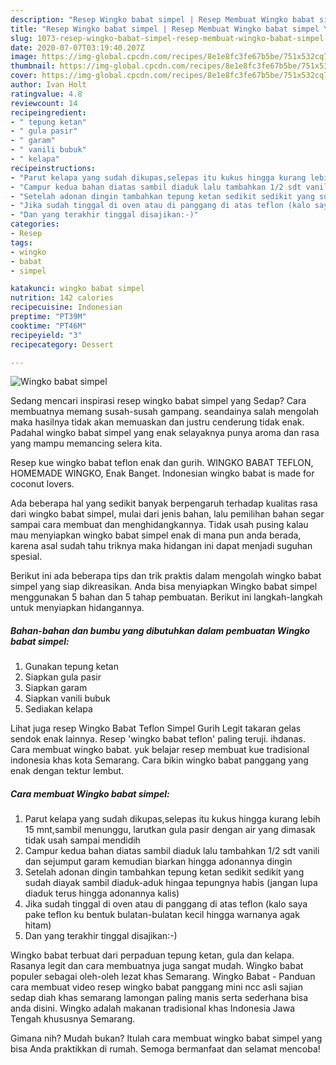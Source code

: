 ```yaml
---
description: "Resep Wingko babat simpel | Resep Membuat Wingko babat simpel Yang Bisa Manjain Lidah"
title: "Resep Wingko babat simpel | Resep Membuat Wingko babat simpel Yang Bisa Manjain Lidah"
slug: 1073-resep-wingko-babat-simpel-resep-membuat-wingko-babat-simpel-yang-bisa-manjain-lidah
date: 2020-07-07T03:19:40.207Z
image: https://img-global.cpcdn.com/recipes/8e1e8fc3fe67b5be/751x532cq70/wingko-babat-simpel-foto-resep-utama.jpg
thumbnail: https://img-global.cpcdn.com/recipes/8e1e8fc3fe67b5be/751x532cq70/wingko-babat-simpel-foto-resep-utama.jpg
cover: https://img-global.cpcdn.com/recipes/8e1e8fc3fe67b5be/751x532cq70/wingko-babat-simpel-foto-resep-utama.jpg
author: Ivan Holt
ratingvalue: 4.8
reviewcount: 14
recipeingredient:
- " tepung ketan"
- " gula pasir"
- " garam"
- " vanili bubuk"
- " kelapa"
recipeinstructions:
- "Parut kelapa yang sudah dikupas,selepas itu kukus hingga kurang lebih 15 mnt,sambil menunggu, larutkan gula pasir dengan air yang dimasak tidak usah sampai mendidih"
- "Campur kedua bahan diatas sambil diaduk lalu tambahkan 1/2 sdt vanili dan sejumput garam kemudian biarkan hingga adonannya dingin"
- "Setelah adonan dingin tambahkan tepung ketan sedikit sedikit yang sudah diayak sambil diaduk-aduk hingaa tepungnya habis (jangan lupa diaduk terus hingga adonannya kalis)"
- "Jika sudah tinggal di oven atau di panggang di atas teflon (kalo saya pake teflon ku bentuk bulatan-bulatan kecil hingga warnanya agak hitam)"
- "Dan yang terakhir tinggal disajikan:-)"
categories:
- Resep
tags:
- wingko
- babat
- simpel

katakunci: wingko babat simpel 
nutrition: 142 calories
recipecuisine: Indonesian
preptime: "PT39M"
cooktime: "PT46M"
recipeyield: "3"
recipecategory: Dessert

---
```



![Wingko babat simpel](https://img-global.cpcdn.com/recipes/8e1e8fc3fe67b5be/751x532cq70/wingko-babat-simpel-foto-resep-utama.jpg)

Sedang mencari inspirasi resep wingko babat simpel yang Sedap? Cara membuatnya memang susah-susah gampang. seandainya salah mengolah maka hasilnya tidak akan memuaskan dan justru cenderung tidak enak. Padahal wingko babat simpel yang enak selayaknya punya aroma dan rasa yang mampu memancing selera kita.

Resep kue wingko babat teflon enak dan gurih. WINGKO BABAT TEFLON, HOMEMADE WINGKO, Enak Banget. Indonesian wingko babat is made for coconut lovers.

Ada beberapa hal yang sedikit banyak berpengaruh terhadap kualitas rasa dari wingko babat simpel, mulai dari jenis bahan, lalu pemilihan bahan segar sampai cara membuat dan menghidangkannya. Tidak usah pusing kalau mau menyiapkan wingko babat simpel enak di mana pun anda berada, karena asal sudah tahu triknya maka hidangan ini dapat menjadi suguhan spesial.


Berikut ini ada beberapa tips dan trik praktis dalam mengolah wingko babat simpel yang siap dikreasikan. Anda bisa menyiapkan Wingko babat simpel menggunakan 5 bahan dan 5 tahap pembuatan. Berikut ini langkah-langkah untuk menyiapkan hidangannya.

<!--inarticleads1-->

##### Bahan-bahan dan bumbu yang dibutuhkan dalam pembuatan Wingko babat simpel:

1. Gunakan  tepung ketan
1. Siapkan  gula pasir
1. Siapkan  garam
1. Siapkan  vanili bubuk
1. Sediakan  kelapa


Lihat juga resep Wingko Babat Teflon Simpel Gurih Legit takaran gelas sendok enak lainnya. Resep &#39;wingko babat teflon&#39; paling teruji. ihdanas. Cara membuat wingko babat. yuk belajar resep membuat kue tradisional indonesia khas kota Semarang. Cara bikin wingko babat panggang yang enak dengan tektur lembut. 

<!--inarticleads2-->

##### Cara membuat Wingko babat simpel:

1. Parut kelapa yang sudah dikupas,selepas itu kukus hingga kurang lebih 15 mnt,sambil menunggu, larutkan gula pasir dengan air yang dimasak tidak usah sampai mendidih
1. Campur kedua bahan diatas sambil diaduk lalu tambahkan 1/2 sdt vanili dan sejumput garam kemudian biarkan hingga adonannya dingin
1. Setelah adonan dingin tambahkan tepung ketan sedikit sedikit yang sudah diayak sambil diaduk-aduk hingaa tepungnya habis (jangan lupa diaduk terus hingga adonannya kalis)
1. Jika sudah tinggal di oven atau di panggang di atas teflon (kalo saya pake teflon ku bentuk bulatan-bulatan kecil hingga warnanya agak hitam)
1. Dan yang terakhir tinggal disajikan:-)


Wingko babat terbuat dari perpaduan tepung ketan, gula dan kelapa. Rasanya legit dan cara membuatnya juga sangat mudah. Wingko babat populer sebagai oleh-oleh lezat khas Semarang. Wingko Babat - Panduan cara membuat video resep wingko babat panggang mini ncc asli sajian sedap diah khas semarang lamongan paling manis serta sederhana bisa anda disini. Wingko adalah makanan tradisional khas Indonesia Jawa Tengah khususnya Semarang. 

Gimana nih? Mudah bukan? Itulah cara membuat wingko babat simpel yang bisa Anda praktikkan di rumah. Semoga bermanfaat dan selamat mencoba!
